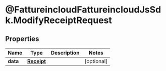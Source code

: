 # @FattureincloudFattureincloudJsSdk.ModifyReceiptRequest

## Properties

Name | Type | Description | Notes
------------ | ------------- | ------------- | -------------
**data** | [**Receipt**](Receipt.md) |  | [optional] 


